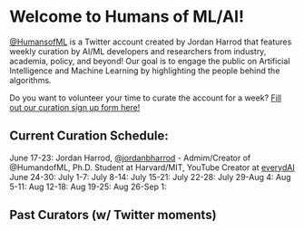 # Welcome to Humans of ML/AI! 

[@HumansofML](http://twitter.com/humansofml) is a Twitter account created by Jordan Harrod that features weekly curation by AI/ML developers and researchers from industry, academia, policy, and beyond! 
Our goal is to engage the public on Artificial Intelligence and Machine Learning by highlighting the people behind the algorithms. 

Do you want to volunteer your time to curate the account for a week? [Fill out our curation sign up form here!](https://docs.google.com/forms/d/e/1FAIpQLScBbVwDcTv2Ve8RYLoSE1nw7odQBCdUnyL23Y4LKNhIoixQtw/viewform?usp=sf_link) 

## Current Curation Schedule: 
June 17-23: Jordan Harrod, [@jordanbharrod](http://twitter.com/jordanbharrod) - Admim/Creator of @HumandofML, Ph.D. Student at Harvard/MIT, YouTube Creator at [everydAI](http://www.youtube.com/c/everydAI) 
June 24-30: 
July 1-7:
July 8-14: 
July 15-21:
July 22-28: 
July 29-Aug 4: 
Aug 5-11: 
Aug 12-18: 
Aug 19-25: 
Aug 26-Sep 1: 

## Past Curators (w/ Twitter moments) 
